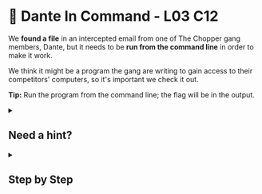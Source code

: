 # 🧨 Dante In Command - L03 C12

We **found a file** in an intercepted email from one of The Chopper gang members, Dante, but it needs to be **run from the command line** in order to make it work.

We think it might be a program the gang are writing to gain access to their competitors' computers, so it's important we check it out.  

**Tip:** Run the program from the command line; the flag will be in the output.

<details><summary>

## Need a hint?</summary>

> 💡 Hint: Running a file from the command line is actually really straight forward. See what happens when you run the file by using `$ ./filename`. If you get it right then the flag will be in the output.

</details>

<details><summary>

## Step by Step</summary>

- Run `ls` to list directories and find the program we are trying to run.
- Run the command by typing `./passcrack`.

![picture of the command output](/assets/danteincommand1.png)

</details>
